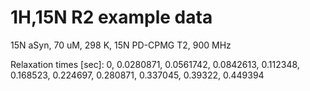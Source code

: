 # 1H,15N R2 example data

15N aSyn, 70 uM, 298 K, 15N PD-CPMG T2, 900 MHz

Relaxation times [sec]:
0, 0.0280871, 0.0561742, 0.0842613, 0.112348, 0.168523,
0.224697, 0.280871, 0.337045, 0.39322, 0.449394
